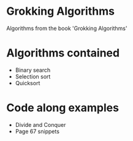 # Grokking Algorithms
Algorithms from the book 'Grokking Algorithms'

# Algorithms contained
* Binary search
* Selection sort
* Quicksort

# Code along examples
* Divide and Conquer
* Page 67 snippets
